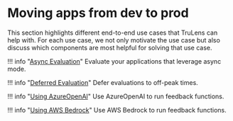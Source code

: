 
# Moving apps from dev to prod

This section highlights different end-to-end use cases that TruLens can help with. For each use case, we not only motivate the use case but also discuss which components are most helpful for solving that use case.

!!! info "[Async Evaluation](https://colab.research.google.com/github/truera/trulens/blob/main/trulens_eval/examples/quickstart/langchain_async.ipynb)"
    Evaluate your applications that leverage async mode.

!!! info "[Deferred Evaluation](https://colab.research.google.com/github/truera/trulens/blob/main/trulens_eval/examples/experimental/deferred_example.ipynb)"
    Defer evaluations to off-peak times.

!!! info "[Using AzureOpenAI](https://colab.research.google.com/github/truera/trulens/blob/main/trulens_eval/examples/expositional/models/azure_openai.ipynb)"
    Use AzureOpenAI to run feedback functions.

!!! info "[Using AWS Bedrock](https://colab.research.google.com/github/truera/trulens/blob/main/trulens_eval/examples/expositional/models/bedrock.ipynb)"
    Use AWS Bedrock to run feedback functions.
